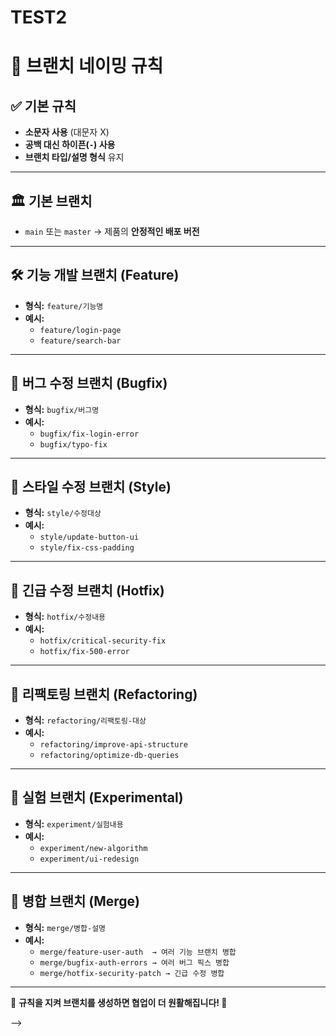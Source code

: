 # TEST2

# 🌿 브랜치 네이밍 규칙
## ✅ 기본 규칙
- **소문자 사용** (대문자 X)
- **공백 대신 하이픈(`-`) 사용**
- **브랜치 타입/설명 형식** 유지

---

## 🏛 기본 브랜치
- `main` 또는 `master` → 제품의 **안정적인 배포 버전**

---

## 🛠 기능 개발 브랜치 (Feature)
- **형식:** `feature/기능명`
- **예시:**  
  - `feature/login-page`
  - `feature/search-bar`

---

## 🐞 버그 수정 브랜치 (Bugfix)
- **형식:** `bugfix/버그명`
- **예시:**  
  - `bugfix/fix-login-error`
  - `bugfix/typo-fix`

---

## 🎨 스타일 수정 브랜치 (Style)
- **형식:** `style/수정대상`
- **예시:**  
  - `style/update-button-ui`
  - `style/fix-css-padding`

---

## 🚨 긴급 수정 브랜치 (Hotfix)
- **형식:** `hotfix/수정내용`
- **예시:**  
  - `hotfix/critical-security-fix`
  - `hotfix/fix-500-error`

---

## 🔄 리팩토링 브랜치 (Refactoring)
- **형식:** `refactoring/리팩토링-대상`
- **예시:**  
  - `refactoring/improve-api-structure`
  - `refactoring/optimize-db-queries`

---

## 🧪 실험 브랜치 (Experimental)
- **형식:** `experiment/실험내용`
- **예시:**  
  - `experiment/new-algorithm`
  - `experiment/ui-redesign`

---

## 🔀 병합 브랜치 (Merge)
- **형식:** `merge/병합-설명`
- **예시:**
  - `merge/feature-user-auth  → 여러 기능 브랜치 병합`
  - `merge/bugfix-auth-errors → 여러 버그 픽스 병합`
  - `merge/hotfix-security-patch → 긴급 수정 병합`

---

📌 **규칙을 지켜 브랜치를 생성하면 협업이 더 원활해집니다! 🚀**

<!-- <p align="center">
  <a href="http://nestjs.com/" target="blank"><img src="https://nestjs.com/img/logo-small.svg" width="120" alt="Nest Logo" /></a>
</p>

[circleci-image]: https://img.shields.io/circleci/build/github/nestjs/nest/master?token=abc123def456
[circleci-url]: https://circleci.com/gh/nestjs/nest

  <p align="center">A progressive <a href="http://nodejs.org" target="_blank">Node.js</a> framework for building efficient and scalable server-side applications.</p>
    <p align="center">
<a href="https://www.npmjs.com/~nestjscore" target="_blank"><img src="https://img.shields.io/npm/v/@nestjs/core.svg" alt="NPM Version" /></a>
<a href="https://www.npmjs.com/~nestjscore" target="_blank"><img src="https://img.shields.io/npm/l/@nestjs/core.svg" alt="Package License" /></a>
<a href="https://www.npmjs.com/~nestjscore" target="_blank"><img src="https://img.shields.io/npm/dm/@nestjs/common.svg" alt="NPM Downloads" /></a>
<a href="https://circleci.com/gh/nestjs/nest" target="_blank"><img src="https://img.shields.io/circleci/build/github/nestjs/nest/master" alt="CircleCI" /></a>
<a href="https://coveralls.io/github/nestjs/nest?branch=master" target="_blank"><img src="https://coveralls.io/repos/github/nestjs/nest/badge.svg?branch=master#9" alt="Coverage" /></a>
<a href="https://discord.gg/G7Qnnhy" target="_blank"><img src="https://img.shields.io/badge/discord-online-brightgreen.svg" alt="Discord"/></a>
<a href="https://opencollective.com/nest#backer" target="_blank"><img src="https://opencollective.com/nest/backers/badge.svg" alt="Backers on Open Collective" /></a>
<a href="https://opencollective.com/nest#sponsor" target="_blank"><img src="https://opencollective.com/nest/sponsors/badge.svg" alt="Sponsors on Open Collective" /></a>
  <a href="https://paypal.me/kamilmysliwiec" target="_blank"><img src="https://img.shields.io/badge/Donate-PayPal-ff3f59.svg" alt="Donate us"/></a>
    <a href="https://opencollective.com/nest#sponsor"  target="_blank"><img src="https://img.shields.io/badge/Support%20us-Open%20Collective-41B883.svg" alt="Support us"></a>
  <a href="https://twitter.com/nestframework" target="_blank"><img src="https://img.shields.io/twitter/follow/nestframework.svg?style=social&label=Follow" alt="Follow us on Twitter"></a>
</p>
  <!--[![Backers on Open Collective](https://opencollective.com/nest/backers/badge.svg)](https://opencollective.com/nest#backer)
  [![Sponsors on Open Collective](https://opencollective.com/nest/sponsors/badge.svg)](https://opencollective.com/nest#sponsor)-->

<!-- ## Description

[Nest](https://github.com/nestjs/nest) framework TypeScript starter repository.

## Project setup

```bash
$ npm install
```

## Compile and run the project

```bash
# development
$ npm run start

# watch mode
$ npm run start:dev

# production mode
$ npm run start:prod
```

## Run tests

```bash
# unit tests
$ npm run test

# e2e tests
$ npm run test:e2e

# test coverage
$ npm run test:cov
```

## Deployment

When you're ready to deploy your NestJS application to production, there are some key steps you can take to ensure it runs as efficiently as possible. Check out the [deployment documentation](https://docs.nestjs.com/deployment) for more information.

If you are looking for a cloud-based platform to deploy your NestJS application, check out [Mau](https://mau.nestjs.com), our official platform for deploying NestJS applications on AWS. Mau makes deployment straightforward and fast, requiring just a few simple steps:

```bash
$ npm install -g mau
$ mau deploy
```

With Mau, you can deploy your application in just a few clicks, allowing you to focus on building features rather than managing infrastructure.

## Resources

Check out a few resources that may come in handy when working with NestJS:

- Visit the [NestJS Documentation](https://docs.nestjs.com) to learn more about the framework.
- For questions and support, please visit our [Discord channel](https://discord.gg/G7Qnnhy).
- To dive deeper and get more hands-on experience, check out our official video [courses](https://courses.nestjs.com/).
- Deploy your application to AWS with the help of [NestJS Mau](https://mau.nestjs.com) in just a few clicks.
- Visualize your application graph and interact with the NestJS application in real-time using [NestJS Devtools](https://devtools.nestjs.com).
- Need help with your project (part-time to full-time)? Check out our official [enterprise support](https://enterprise.nestjs.com).
- To stay in the loop and get updates, follow us on [X](https://x.com/nestframework) and [LinkedIn](https://linkedin.com/company/nestjs).
- Looking for a job, or have a job to offer? Check out our official [Jobs board](https://jobs.nestjs.com).

## Support

Nest is an MIT-licensed open source project. It can grow thanks to the sponsors and support by the amazing backers. If you'd like to join them, please [read more here](https://docs.nestjs.com/support).

## Stay in touch

- Author - [Kamil Myśliwiec](https://twitter.com/kammysliwiec)
- Website - [https://nestjs.com](https://nestjs.com/)
- Twitter - [@nestframework](https://twitter.com/nestframework)

## License

Nest is [MIT licensed](https://github.com/nestjs/nest/blob/master/LICENSE). --> -->
